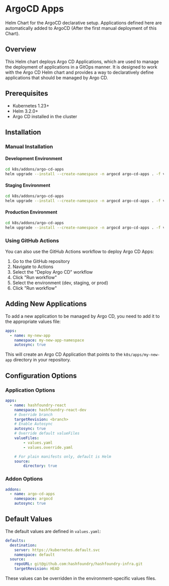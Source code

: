 # ArgoCD Apps

Helm Chart for the ArgoCD declarative setup. Applications defined here are automatically added to ArgoCD (After the first manual deployment of this Chart).

## Overview

This Helm chart deploys Argo CD Applications, which are used to manage the deployment of applications in a GitOps manner. It is designed to work with the Argo CD Helm chart and provides a way to declaratively define applications that should be managed by Argo CD.

## Prerequisites

- Kubernetes 1.23+
- Helm 3.2.0+
- Argo CD installed in the cluster

## Installation

### Manual Installation

#### Development Environment

```bash
cd k8s/addons/argo-cd-apps
helm upgrade --install --create-namespace -n argocd argo-cd-apps . -f values.yaml -f values.dev.yaml
```

#### Staging Environment

```bash
cd k8s/addons/argo-cd-apps
helm upgrade --install --create-namespace -n argocd argo-cd-apps . -f values.yaml -f values.staging.yaml
```

#### Production Environment

```bash
cd k8s/addons/argo-cd-apps
helm upgrade --install --create-namespace -n argocd argo-cd-apps . -f values.yaml -f values.prod.yaml
```

### Using GitHub Actions

You can also use the GitHub Actions workflow to deploy Argo CD Apps:

1. Go to the GitHub repository
2. Navigate to Actions
3. Select the "Deploy Argo CD" workflow
4. Click "Run workflow"
5. Select the environment (dev, staging, or prod)
6. Click "Run workflow"

## Adding New Applications

To add a new application to be managed by Argo CD, you need to add it to the appropriate values file:

```yaml
apps:
  - name: my-new-app
    namespace: my-new-app-namespace
    autosync: true
```

This will create an Argo CD Application that points to the `k8s/apps/my-new-app` directory in your repository.

## Configuration Options

### Application Options

```yaml
apps:
  - name: hashfoundry-react
    namespace: hashfoundry-react-dev
    # Override branch
    targetRevision: <branch>
    # Enable Autosync
    autosync: true
    # Override default valueFiles
    valueFiles:
        - values.yaml
        - values.override.yaml

    # For plain manifests only, default is Helm
    source:
        directory: true
```

### Addon Options

```yaml
addons:
  - name: argo-cd-apps
    namespace: argocd
    autosync: true
```

## Default Values

The default values are defined in `values.yaml`:

```yaml
defaults:
  destination:
    server: https://kubernetes.default.svc
    namespace: default
  source:
    repoURL: git@github.com:hashfoundry/hashfoundry-infra.git
    targetRevision: HEAD
```

These values can be overridden in the environment-specific values files.
